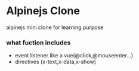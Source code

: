 #  Alpinejs  Clone
 alpinejs mini clone for learning purpose
### what fuction includes

- event listener like a vue(@click,@mouseenter...)
- directives  (x-text,x-data,x-show)